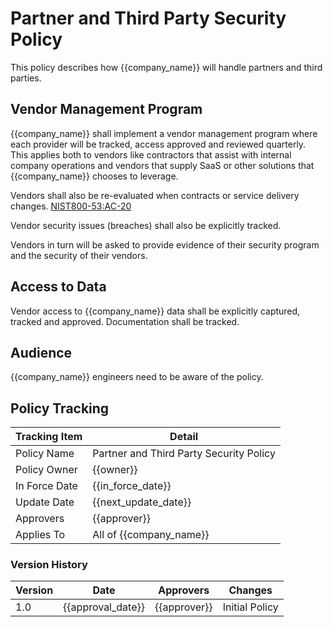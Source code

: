 # Partner and Third Party Security Policy

This policy describes how {{company_name}} will handle partners and third parties.

## Vendor Management Program

{{company_name}} shall implement a vendor management program where each provider will be tracked, access approved and reviewed quarterly.  This applies both to vendors like contractors that assist with internal company operations and vendors that supply SaaS or other solutions that {{company_name}} chooses to leverage.

Vendors shall also be re-evaluated when contracts or service delivery changes.  [NIST800-53:AC-20](https://nvd.nist.gov/800-53/Rev4/control/AC-20)

Vendor security issues (breaches) shall also be explicitly tracked.

Vendors in turn will be asked to provide evidence of their security program and the security of their vendors.

## Access to Data

Vendor access to {{company_name}} data shall be explicitly captured, tracked and approved.  Documentation shall be tracked.

## Audience

{{company_name}} engineers need to be aware of the policy.

## Policy Tracking

| Tracking Item   | Detail |
|-----------------|--------|
| Policy Name     | Partner and Third Party Security Policy |
| Policy Owner    | {{owner}}  |
| In Force Date   | {{in_force_date}} |
| Update Date     | {{next_update_date}} |
| Approvers       | {{approver}} |
| Applies To      | All of {{company_name}} |

### Version History

| Version | Date | Approvers | Changes |
|--|--|--|--|
| 1.0 | {{approval_date}} | {{approver}} | Initial Policy |
